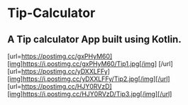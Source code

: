 # Tip-Calculator

## A Tip calculator App built using Kotlin.

[url=https://postimg.cc/gxPHyM60][img]https://i.postimg.cc/gxPHyM60/Tip1.jpg[/img]
[/url][url=https://postimg.cc/yDXXLFFy][img]https://i.postimg.cc/yDXXLFFy/Tip2.jpg[/img][/url]
[url=https://postimg.cc/HJY0RVzD][img]https://i.postimg.cc/HJY0RVzD/Tip3.jpg[/img][/url]


